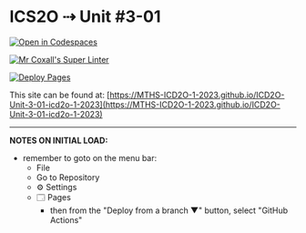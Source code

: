 # ICS2O ⇢ Unit #3-01

[![Open in Codespaces](https://classroom.github.com/assets/launch-codespace-7f7980b617ed060a017424585567c406b6ee15c891e84e1186181d67ecf80aa0.svg)](https://classroom.github.com/open-in-codespaces?assignment_repo_id=14510668)

[![Mr Coxall's Super Linter](https://github.com/MTHS-ICD2O-1-2023/ICD2O-Unit-3-01-icd2o-1-2023/workflows/Mr%20Coxall's%20Super%20Linter/badge.svg)](https://github.com/MTHS-ICD2O-1-2023/ICD2O-Unit-3-01-icd2o-1-2023/actions)

[![Deploy Pages](https://github.com/MTHS-ICD2O-1-2023/ICD2O-Unit-3-01-icd2o-1-2023/workflows/Deploy%20Pages/badge.svg)](https://github.com/MTHS-ICD2O-1-2023/ICD2O-Unit-3-01-icd2o-1-2023/actions)

This site can be found at: [https://MTHS-ICD2O-1-2023.github.io/ICD2O-Unit-3-01-icd2o-1-2023](https://MTHS-ICD2O-1-2023.github.io/ICD2O-Unit-3-01-icd2o-1-2023)

---

**NOTES ON INITIAL LOAD:**
- remember to goto on the menu bar:
  - File
  - Go to Repository
  - ⚙ Settings
  - 🗔 Pages
    - then from the "Deploy from a branch ▼" button, select "GitHub Actions"
